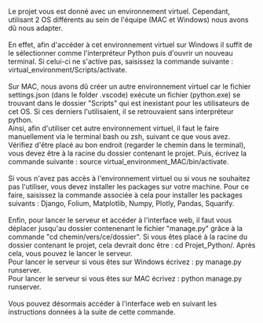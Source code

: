 Le projet vous est donné avec un environnement virtuel. Cependant, utilisant 2 OS différents au sein de l'équipe (MAC et Windows) nous avons dû nous adapter.\
\
En effet, afin d'accéder à cet environnement virtuel sur Windows il suffit de le sélectionner comme l'interpréteur Python puis d'ouvrir un nouveau terminal. Si celui-ci ne s'active pas, saisissez la commande suivante : virtual_environment/Scripts/activate.\
\
Sur MAC, nous avons dû créer un autre environnement virtuel car le fichier settings.json (dans le folder .vscode) exécute un fichier (python.exe) se trouvant dans le dossier "Scripts" qui est inexistant pour les utilisateurs de cet OS. Si ces derniers l'utilisaient, il se retrouvaient sans interpréteur python.\
Ainsi, afin d'utiliser cet autre environnement virtuel, il faut le faire manuellement via le terminal bash ou zsh, suivant ce que vous avez.\
Vérifiez d'être placé au bon endroit (regarder le chemin dans le terminal), vous devez être à la racine du dossier contenant le projet. Puis, écrivez la commande suivante : source virtual_environment_MAC/bin/activate.\
\
Si vous n'avez pas accès à l'environnement virtuel ou si vous ne souhaitez pas l'utiliser, vous devez installer les packages sur votre machine. Pour ce faire, saisissez la commande associée à cela pour installer les packages suivants : Django, Folium, Matplotlib, Numpy, Plotly, Pandas, Squarify.\
\
Enfin, pour lancer le serveur et accéder à l'interface web, il faut vous déplacer jusqu'au dossier contenenant le fichier "manage.py" grâce à la commande "cd chemin/vers/ce/dossier". Si vous êtes placé à la racine du dossier contenant le projet, cela devrait donc être : cd Projet_Python/. Après cela, vous pouvez le lancer le serveur.\
Pour lancer le serveur si vous êtes sur Windows écrivez : py manage.py runserver.\
Pour lancer le serveur si vous êtes sur MAC écrivez : python manage.py runserver.\
\
Vous pouvez désormais accéder à l'interface web en suivant les instructions données à la suite de cette commande.
